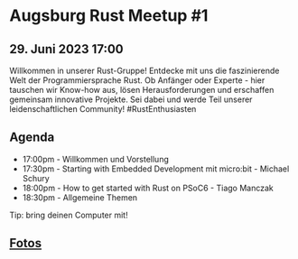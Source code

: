 # Augsburg Rust Meetup #1
## 29. Juni 2023 17:00

Willkommen in unserer Rust-Gruppe! Entdecke mit uns die faszinierende Welt der Programmiersprache Rust. Ob Anfänger oder Experte - hier tauschen wir Know-how aus, lösen Herausforderungen und erschaffen gemeinsam innovative Projekte. Sei dabei und werde Teil unserer leidenschaftlichen Community! #RustEnthusiasten

## Agenda
- 17:00pm - Willkommen und Vorstellung
- 17:30pm - Starting with Embedded Development mit micro:bit - Michael Schury
- 18:00pm - How to get started with Rust on PSoC6 - Tiago Manczak
- 18:30pm - Allgemeine Themen

Tip: bring deinen Computer mit!

## [Fotos](./MeetupFotos1.md)